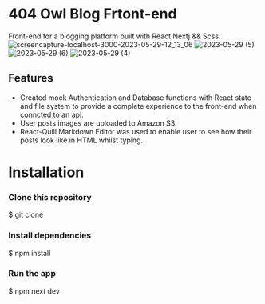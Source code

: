 # 404 Owl Blog Frtont-end

Front-end for a blogging platform built with React Nextj && Scss.
![screencapture-localhost-3000-2023-05-29-12_13_06](https://github.com/Amr097/blog-app-frontend/assets/127849429/7e2e8c17-abd9-4914-9d24-083cbba32ae7)
![2023-05-29 (5)](https://github.com/Amr097/blog-app-frontend/assets/127849429/c4269132-10d6-4f06-9bd4-8ce09c3f061c)
![2023-05-29 (6)](https://github.com/Amr097/blog-app-frontend/assets/127849429/ff8ef460-83c2-4cee-aaa9-0042afacf624)
![2023-05-29 (4)](https://github.com/Amr097/blog-app-frontend/assets/127849429/c067ead5-6705-4e03-8f1c-cafbd634f173)

## Features

- Created mock Authentication and Database functions with React state and file system to provide a
  complete experience to the front-end when conncted to an api.
- User posts images are uploaded to Amazon S3.
- React-Quill Markdown Editor was used to enable user to see how their posts look like in HTML whilst typing.

# Installation

### Clone this repository

$ git clone

### Install dependencies

$ npm install

### Run the app

$ npm next dev
